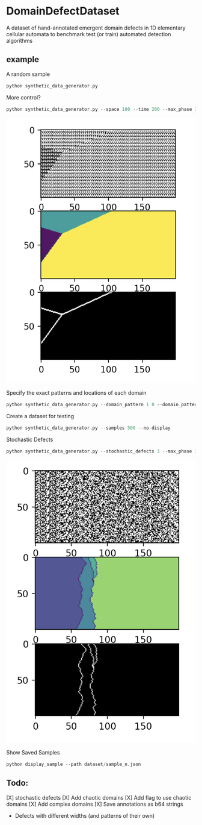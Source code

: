 # DomainDefectDataset
A dataset of hand-annotated emergent domain defects in 1D elementary cellular automata to benchmark test (or train) automated detection algorithms


## example

A random sample
```python
python synthetic_data_generator.py 
```

More control?
```python
python synthetic_data_generator.py --space 100 --time 200 --max_phase 3 --n_domains 3 
```
![](examples/regular.png)

Specify the exact patterns and locations of each domain
```python
python synthetic_data_generator.py --domain_pattern 1 0 --domain_pattern 0 1 --domain_centre 10 10 --domain_centre 50 50  
```

Create a dataset for testing
```python
python synthetic_data_generator.py --samples 500 --no-display 
```

Stochastic Defects
```python
python synthetic_data_generator.py --stochastic_defects 3 --max_phase 30
```
![](examples/stochastic.png)

Show Saved Samples
```python
python display_sample --path dataset/sample_n.json
```

## Todo:
[X] stochastic defects
[X] Add chaotic domains
[X] Add flag to use chaotic domains
[X] Add complex domains
[X] Save annotations as b64 strings
- Defects with different widths (and patterns of their own)
